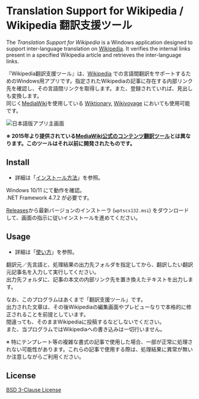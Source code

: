 ﻿# Translation Support for Wikipedia / Wikipedia 翻訳支援ツール
The *Translation Support for Wikipedia* is a Windows application designed to support inter-language translation on [Wikipedia](https://www.wikipedia.org/). It verifies the internal links present in a specified Wikipedia article and retrieves the inter-language links.

『Wikipedia翻訳支援ツール』は、[Wikipedia](https://www.wikipedia.org/) での言語間翻訳をサポートするためのWindows用アプリです。指定されたWikipediaの記事に存在する内部リンク先を確認し、その言語間リンクを取得します。また、登録されていれば、見出しも変換します。  
同じく[MediaWiki](https://www.mediawiki.org/)を使用している [Wiktionary](https://www.wiktionary.org/), [Wikivoyage](https://www.wikivoyage.org/) においても使用可能です。

![日本語版アプリ主画面](https://github.com/ktanakaj/wpts/assets/12389173/b8a9a26a-31d3-4961-8f5a-e0e53077feaf)

**※ 2015年より提供されている[MediaWiki公式のコンテンツ翻訳ツール](https://www.mediawiki.org/wiki/Content_translation/ja)とは異なります。このツールはそれ以前に開発されたものです。**

## Install
* 詳細は「[インストール方法](https://github.com/ktanakaj/wpts/wiki/%E3%82%A4%E3%83%B3%E3%82%B9%E3%83%88%E3%83%BC%E3%83%AB%E6%96%B9%E6%B3%95)」を参照。

Windows 10/11 にて動作を確認。  
.NET Framework 4.7.2 が必要です。

[Releases](https://github.com/ktanakaj/wpts/releases)から最新バージョンのインストーラ (`wptscs132.msi`) をダウンロードして、画面の指示に従いインストールを進めてください。

## Usage
* 詳細は「[使い方](https://github.com/ktanakaj/wpts/wiki/%E4%BD%BF%E3%81%84%E6%96%B9)」を参照。

翻訳元／先言語と、処理結果の出力先フォルダを指定してから、翻訳したい翻訳元記事名を入力して実行してください。  
出力先フォルダに、記事の本文の内部リンク先を置き換えたテキストを出力します。

なお、このプログラムはあくまで「翻訳支援ツール」です。  
出力された文章は、その後Wikipediaの編集画面やプレビューなりで本格的に修正されることを前提としています。  
間違っても、そのままWikipediaに投稿するなどしないでください。  
また、当プログラムではWikipediaへの書き込みは一切行いません。

※ 特にテンプレート等の複雑な書式の記事で使用した場合、一部が正常に処理されない可能性があります。これらの記事で使用する際は、処理結果に異常が無いか注意しながらご利用ください。

## License
[BSD 3-Clause License](https://github.com/ktanakaj/wpts/blob/master/LICENSE)
